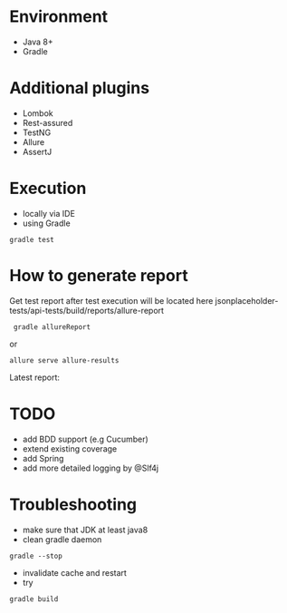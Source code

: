 # Environment
* Java 8+
* Gradle

# Additional plugins 
* Lombok
* Rest-assured
* TestNG
* Allure
* AssertJ

# Execution
* locally via IDE
* using Gradle
```
gradle test
```

# How to generate report
Get test report after test execution
will be located here jsonplaceholder-tests/api-tests/build/reports/allure-report

```
 gradle allureReport 
```
 or 
 ```
 allure serve allure-results
```
Latest report:
# TODO
* add BDD support (e.g Cucumber)
* extend existing coverage
* add Spring
* add more detailed logging by @Slf4j

# Troubleshooting

- make sure that JDK at least java8
- clean gradle daemon
```
gradle --stop
```
- invalidate cache and restart
- try 
```
gradle build
```



